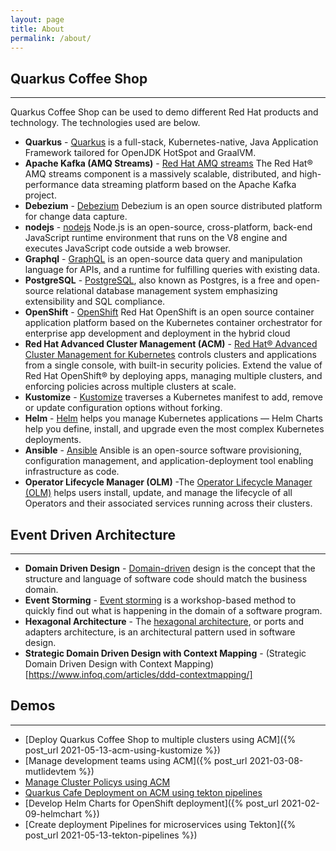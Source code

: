 ```yaml
---
layout: page
title: About
permalink: /about/
---
```


## Quarkus Coffee Shop
---
Quarkus Coffee Shop can be used to demo different Red Hat products and technology. The technologies used are below.

* **Quarkus** - [Quarkus](https://www.redhat.com/en/topics/cloud-native-apps/what-is-quarkus) is a full-stack, Kubernetes-native, Java Application Framework tailored for OpenJDK HotSpot and GraalVM.
* **Apache Kafka (AMQ Streams)** -  [Red Hat AMQ streams](https://www.redhat.com/en/resources/amq-streams-datasheet) The Red Hat® AMQ streams component is a massively scalable, distributed, and high-performance data streaming platform based on the Apache Kafka project. 
* **Debezium** - [Debezium](https://debezium.io/) Debezium is an open source distributed platform for change data capture.
* **nodejs** - [nodejs](https://developers.redhat.com/blog/2020/01/07/red-hat-support-for-node-js#red_hat_node_js_experts_at_your_fingertips) Node.js is an open-source, cross-platform, back-end JavaScript runtime environment that runs on the V8 engine and executes JavaScript code outside a web browser.
* **Graphql** - [GraphQL](https://www.redhat.com/en/topics/api/what-is-graphql) is an open-source data query and manipulation language for APIs, and a runtime for fulfilling queries with existing data.
* **PostgreSQL** - [PostgreSQL](https://www.redhat.com/sysadmin/postgresql-setup-use-cases), also known as Postgres, is a free and open-source relational database management system emphasizing extensibility and SQL compliance. 
* **OpenShift** - [OpenShift](https://www.openshift.com/) Red Hat OpenShift is an open source container application platform based on the Kubernetes container orchestrator for enterprise app development and deployment in the hybrid cloud
* **Red Hat Advanced Cluster Management (ACM)** - [Red Hat® Advanced Cluster Management for Kubernetes](https://www.redhat.com/en/technologies/management/advanced-cluster-management) controls clusters and applications from a single console, with built-in security policies. Extend the value of Red Hat OpenShift® by deploying apps, managing multiple clusters, and enforcing policies across multiple clusters at scale.
* **Kustomize** - [Kustomize](https://kustomize.io/) traverses a Kubernetes manifest to add, remove or update configuration options without forking. 
* **Helm** - [Helm](https://helm.sh/) helps you manage Kubernetes applications — Helm Charts help you define, install, and upgrade even the most complex Kubernetes deployments.
* **Ansible** - [Ansible](https://www.ansible.com/) Ansible is an open-source software provisioning, configuration management, and application-deployment tool enabling infrastructure as code. 
* **Operator Lifecycle Manager (OLM)** -The [Operator Lifecycle Manager (OLM)](https://docs.openshift.com/container-platform/4.7/operators/understanding/olm-what-operators-are.html) helps users install, update, and manage the lifecycle of all Operators and their associated services running across their clusters. 

## Event Driven Architecture
---
* **Domain Driven Design** - [Domain-driven](https://martinfowler.com/bliki/DomainDrivenDesign.html) design is the concept that the structure and language of software code should match the business domain.
* **Event Storming** - [Event storming](https://www.eventstorming.com/) is a workshop-based method to quickly find out what is happening in the domain of a software program.
* **Hexagonal Architecture** - The [hexagonal architecture](https://java-design-patterns.com/patterns/hexagonal/), or ports and adapters architecture, is an architectural pattern used in software design. 
* **Strategic Domain Driven Design with Context Mapping** - (Strategic Domain Driven Design with Context Mapping)[https://www.infoq.com/articles/ddd-contextmapping/]

## Demos
---
* [Deploy Quarkus Coffee Shop to multiple clusters using ACM]({% post_url 2021-05-13-acm-using-kustomize %})
* [Manage development teams using ACM]({% post_url 2021-03-08-mutlidevtem %})
* [Manage Cluster Policys using ACM](https://github.com/quarkuscoffeeshop/quarkuscoffeeshop-gitops/blob/master/acm-policys.md)
* [Quarkus Cafe Deployment on ACM using tekton pipelines](https://github.com/quarkuscoffeeshop/quarkuscoffeeshop-gitops/blob/master/tekton-demo-deployment.md)
* [Develop Helm Charts for OpenShift deployment]({% post_url 2021-02-09-helmchart %})
* [Create deployment Pipelines for microservices using Tekton]({% post_url 2021-05-13-tekton-pipelines %})